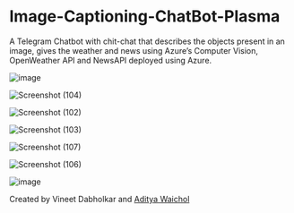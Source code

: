 # Image-Captioning-ChatBot-Plasma
A Telegram Chatbot with chit-chat that describes the objects present in an image, gives the weather and news using Azure’s Computer Vision, OpenWeather API and NewsAPI deployed using Azure.


![image](https://user-images.githubusercontent.com/93699671/180841279-19da31f1-0f71-48ac-a12b-af0e7969a45d.png)


![Screenshot (104)](https://user-images.githubusercontent.com/93699671/180841541-d4937d51-664b-4601-84de-c8b540c9605b.png)


![Screenshot (102)](https://user-images.githubusercontent.com/93699671/180841532-f73fd73d-3806-4f89-b139-3360c02d4d56.png)

![Screenshot (103)](https://user-images.githubusercontent.com/93699671/180841552-751d0b1b-a08e-40f9-9904-8c5cf35afef1.png)



![Screenshot (107)](https://user-images.githubusercontent.com/93699671/180841507-3b369483-ead3-406e-9ff2-422eb13f230e.png)


![Screenshot (106)](https://user-images.githubusercontent.com/93699671/180841524-1f7f3d8a-3083-469a-a5a5-0ef35a15fc50.png)


![image](https://user-images.githubusercontent.com/93699671/180843531-2a307d1f-02e9-42f3-bb22-943537505239.png)


Created by Vineet Dabholkar and <a href ="https://github.com/Adipaddy">Aditya Waichol</a>
